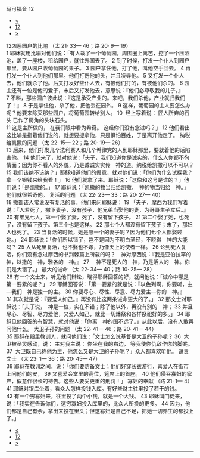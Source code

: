 ﻿





 马可福音 12




* [<](bible/MRK11.md)
* [12](bible/MRK.md)
* [>](bible/MRK13.md)



 
12凶恶园户的比喻 （太
21·
33—
46；路
20·
9—
19）  
1 耶稣就用比喻对他们说：「有人栽了一个葡萄园，周围圈上篱笆，挖了一个压酒池，盖了一座楼，租给园户，就往外国去了。 
2 到了时候，打发一个仆人到园户那里，要从园户收葡萄园的果子。 
3 园户拿住他，打了他，叫他空手回去。 
4 再打发一个仆人到他们那里。他们打伤他的头，并且凌辱他。 
5 又打发一个仆人去，他们就杀了他。后又打发好些仆人去，有被他们打的，有被他们杀的。 
6 园主还有一位是他的爱子，末后又打发他去，意思说：『他们必尊敬我的儿子。』 
7 不料，那些园户彼此说：『这是承受产业的。来吧，我们杀他，产业就归我们了！』 
8 于是拿住他，杀了他，把他丢在园外。 
9 这样，葡萄园的主人要怎么办呢？他要来除灭那些园户，将葡萄园转给别人。 
10  经上写着说： 匠人所弃的石头 已作了房角的头块石头。  
11 这是主所做的， 在我们眼中看为希奇。 这经你们没有念过吗？」 
12 他们看出这比喻是指着他们说的，就想要捉拿他，只是惧怕百姓，于是离开他走了。 纳税给凯撒的问题 （太
22·
15—
22；路
20·
19—
26）  
13 后来，他们打发几个法利赛人和几个希律党的人到耶稣那里，要就着他的话陷害他。 
14 他们来了，就对他说：「夫子，我们知道你是诚实的，什么人你都不徇情面；因为你不看人的外貌，乃是诚诚实实传　神的道。纳税给凯撒可以不可以？ 
15 我们该纳不该纳？」耶稣知道他们的假意，就对他们说：「你们为什么试探我？拿一个银钱来给我看！」 
16 他们就拿了来。耶稣说：「这像和这号是谁的？」他们说：「是凯撒的。」 
17 耶稣说：「凯撒的物当归给凯撒，　神的物当归给　神。」他们就很希奇他。 复活的问题 （太
22·
23—
33；路
20·
27—
40）  
18 撒都该人常说没有复活的事。他们来问耶稣说： 
19 「夫子，摩西为我们写着说：『人若死了，撇下妻子，没有孩子，他兄弟当娶他的妻，为哥哥生子立后。』 
20 有弟兄七人，第一个娶了妻，死了，没有留下孩子。 
21 第二个娶了她，也死了，没有留下孩子。第三个也是这样。 
22 那七个人都没有留下孩子；末了，那妇人也死了。 
23 当复活的时候，她是哪一个的妻子呢？因为他们七个人都娶过她。」 
24 耶稣说：「你们所以错了，岂不是因为不明白圣经，不晓得　神的大能吗？ 
25 人从死里复活，也不娶也不嫁，乃像天上的使者一样。 
26 论到死人复活，你们没有念过摩西的书荆棘篇上所载的吗？　神对摩西说：『我是亚伯拉罕的　神，以撒的　神，雅各的　神。』 
27 　神不是死人的　神，乃是活人的　神。你们是大错了。」 最大的诫命 （太
22·
34—
40；路
10·
25—
28）  
28 有一个文士来，听见他们辩论，晓得耶稣回答的好，就问他说：「诫命中哪是第一要紧的呢？」 
29 耶稣回答说：「第一要紧的就是说：『以色列啊，你要听，主—我们　神是独一的主。 
30 你要尽心、尽性、尽意、尽力爱主—你的　神。』 
31 其次就是说：『要爱人如己。』再没有比这两条诫命更大的了。」 
32 那文士对耶稣说：「夫子说，　神是一位，实在不错；除了他以外，再没有别的　神； 
33 并且尽心、尽智、尽力爱他，又爱人如己，就比一切燔祭和各样祭祀好的多。」 
34 耶稣见他回答的有智慧，就对他说：「你离　神的国不远了。」从此以后，没有人敢再问他什么。 大卫子孙的问题 （太
22·
41—
46；路
20·
41—
44）  
35 耶稣在殿里教训人，就问他们说：「文士怎么说基督是大卫的子孙呢？ 
36  大卫被圣灵感动，说： 主对我主说： 你坐在我的右边， 等我使你仇敌作你的脚凳。  
37  大卫既自己称他为主，他怎么又是大卫的子孙呢？」众人都喜欢听他。 谴责文士 （太
23·
1—
36；路
20·
45—
47）  
38 耶稣在教训之间，说：「你们要防备文士；他们好穿长衣游行，喜爱人在街市上问他们的安， 
39 又喜爱会堂里的高位，筵席上的首座。 
40 他们侵吞寡妇的家产，假意作很长的祷告。这些人要受更重的刑罚！」 寡妇的奉献 （路
21·
1—
4）  
41 耶稣对银库坐着，看众人怎样投钱入库。有好些财主往里投了若干的钱。 
42 有一个穷寡妇来，往里投了两个小钱，就是一个大钱。 
43 耶稣叫门徒来，说：「我实在告诉你们，这穷寡妇投入库里的，比众人所投的更多。 
44 因为，他们都是自己有余，拿出来投在里头；但这寡妇是自己不足，把她一切养生的都投上了。」 
* [<](bible/MRK11.md)
* [12](bible/MRK.md)
* [>](bible/MRK13.md)





---









